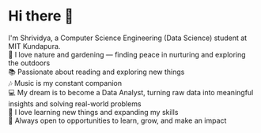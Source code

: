 # Hi there 👋
I'm Shrividya, a Computer Science Engineering (Data Science) student at MIT Kundapura.<br/>
🌱 I love nature and gardening — finding peace in nurturing and exploring the outdoors<br/>
📚 Passionate about reading and exploring new things<br/>
🎶 Music is my constant companion<br/>
💻 My dream is to become a Data Analyst, turning raw data into meaningful insights and solving real-world problems<br/>
🧠 I love learning new things and expanding my skills<br/>
🚀 Always open to opportunities to learn, grow, and make an impact<br/>
